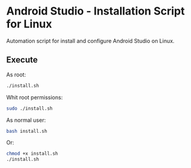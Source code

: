 # Android Studio - Installation Script for Linux

Automation script for install and configure Android Studio on Linux.

## Execute

As root:

```bash
./install.sh
```

Whit root permissions:

```bash
sudo ./install.sh
```

As normal user:

```bash
bash install.sh
```

Or:

```bash
chmod +x install.sh
./install.sh
```